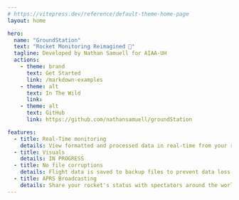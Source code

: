 ```yaml
---
# https://vitepress.dev/reference/default-theme-home-page
layout: home

hero:
  name: "GroundStation"
  text: "Rocket Monitoring Reimagined 🚀"
  tagline: Developed by Nathan Samuell for AIAA-UH
  actions:
    - theme: brand
      text: Get Started
      link: /markdown-examples
    - theme: alt
      text: In The Wild
      link:
    - theme: alt
      text: GitHub
      link: https://github.com/nathansamuell/groundStation

features:
  - title: Real-Time monitoring
    details: View formatted and processed data in real-time from your rocket
  - title: Visuals
    details: IN PROGRESS
  - title: No file corruptions
    details: Flight data is saved to backup files to prevent data loss in the event of power loss or app failure
  - title: APRS Broadcasting
    details: Share your rocket's status with spectators around the world
---
```

